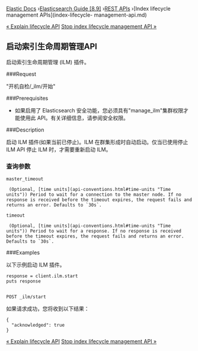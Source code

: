 

[Elastic Docs](/guide/) ›[Elasticsearch Guide [8.9]](index.md) ›[REST
APIs](rest-apis.md) ›[Index lifecycle management APIs](index-lifecycle-
management-api.md)

[« Explain lifecycle API](ilm-explain-lifecycle.md) [Stop index lifecycle
management API »](ilm-stop.md)

## 启动索引生命周期管理API

启动索引生命周期管理 (ILM) 插件。

###Request

"开机自检/_ilm/开始"

###Prerequisites

* 如果启用了 Elasticsearch 安全功能，您必须具有"manage_ilm"集群权限才能使用此 API。有关详细信息，请参阅安全权限。

###Description

启动 ILM 插件(如果当前已停止)。ILM 在群集形成时自动启动。仅当已使用停止 ILM API 停止 ILM 时，才需要重新启动 ILM。

### 查询参数

`master_timeout`

     (Optional, [time units](api-conventions.html#time-units "Time units")) Period to wait for a connection to the master node. If no response is received before the timeout expires, the request fails and returns an error. Defaults to `30s`. 
`timeout`

     (Optional, [time units](api-conventions.html#time-units "Time units")) Period to wait for a response. If no response is received before the timeout expires, the request fails and returns an error. Defaults to `30s`. 

###Examples

以下示例启动 ILM 插件。

    
    
    response = client.ilm.start
    puts response
    
    
    POST _ilm/start

如果请求成功，您将收到以下结果：

    
    
    {
      "acknowledged": true
    }

[« Explain lifecycle API](ilm-explain-lifecycle.md) [Stop index lifecycle
management API »](ilm-stop.md)
